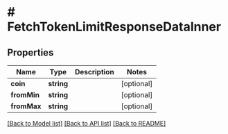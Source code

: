 # # FetchTokenLimitResponseDataInner

## Properties

Name | Type | Description | Notes
------------ | ------------- | ------------- | -------------
**coin** | **string** |  | [optional]
**fromMin** | **string** |  | [optional]
**fromMax** | **string** |  | [optional]

[[Back to Model list]](../../README.md#models) [[Back to API list]](../../README.md#endpoints) [[Back to README]](../../README.md)
